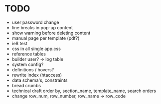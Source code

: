 TODO
=======

* user password change
* line breaks in pop-up content
* show warning before deleting content
* manual page per template (pdf?)
* ie8 test 
* css in all single app.css
* reference tables
* builder user? -> log table
* system config?
* definitions / hovers?
* rewrite index (htaccess)
* data schema's, constraints
* bread crumbs
* technical draft order by, section_name, template_name, search orders
* change row_num, row_number, row_name -> row_code
